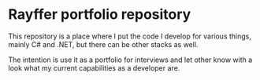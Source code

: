 # Rayffer portfolio repository

This repository is a place where I put the code I develop for various things, mainly C# and .NET, but there can be other stacks as well.

The intention is use it as a portfolio for interviews and let other know with a look what my current capabilities as a developer are.
